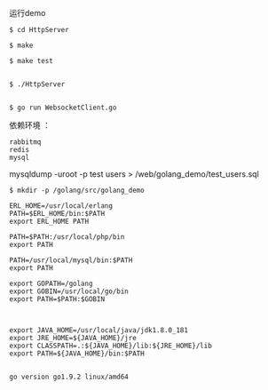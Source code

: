 运行demo

```
$ cd HttpServer

$ make

$ make test


$ ./HttpServer


$ go run WebsocketClient.go
```

依赖环境 ：

```
rabbitmq
redis
mysql
```



mysqldump -uroot -p test users > /web/golang_demo/test_users.sql


```
$ mkdir -p /golang/src/golang_demo

ERL_HOME=/usr/local/erlang
PATH=$ERL_HOME/bin:$PATH
export ERL_HOME PATH

PATH=$PATH:/usr/local/php/bin
export PATH

PATH=/usr/local/mysql/bin:$PATH
export PATH

export GOPATH=/golang
export GOBIN=/usr/local/go/bin
export PATH=$PATH:$GOBIN



export JAVA_HOME=/usr/local/java/jdk1.8.0_181 
export JRE_HOME=${JAVA_HOME}/jre  
export CLASSPATH=.:${JAVA_HOME}/lib:${JRE_HOME}/lib  
export PATH=${JAVA_HOME}/bin:$PATH


go version go1.9.2 linux/amd64

```

